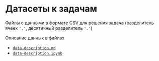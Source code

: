 # Датасеты к задачам
Файлы с данными в формате CSV для решения задача (разделитель ячеек `','`, десятичный разделитель `'.'`)

Описание данных в файлах 
- [`data-description.md`]()
- [`data-description.ipynb`]()